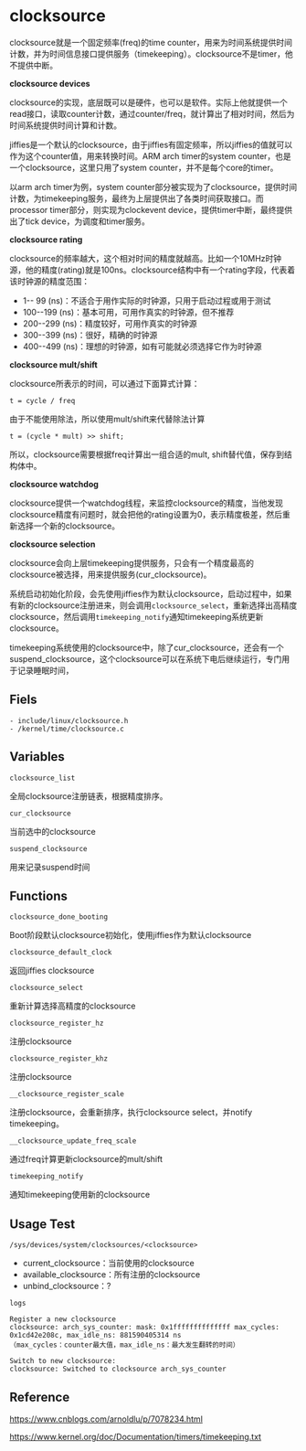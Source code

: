 # clocksource

clocksource就是一个固定频率(freq)的time counter，用来为时间系统提供时间计数，并为时间信息接口提供服务（timekeeping）。clocksource不是timer，他不提供中断。

**clocksource devices**

clocksource的实现，底层既可以是硬件，也可以是软件。实际上他就提供一个read接口，读取counter计数，通过counter/freq，就计算出了相对时间，然后为时间系统提供时间计算和计数。

jiffies是一个默认的clocksource，由于jiffies有固定频率，所以jiffies的值就可以作为这个counter值，用来转换时间。ARM arch timer的system counter，也是一个clocksource，这里只用了system counter，并不是每个core的timer。

以arm arch timer为例，system counter部分被实现为了clocksource，提供时间计数，为timekeeping服务，最终为上层提供出了各类时间获取接口。而processor timer部分，则实现为clockevent device，提供timer中断，最终提供出了tick device，为调度和timer服务。

**clocksource rating**

clocksource的频率越大，这个相对时间的精度就越高。比如一个10MHz时钟源，他的精度(rating)就是100ns。clocksource结构中有一个rating字段，代表着该时钟源的精度范围：

-   1-- 99 (ns)：不适合于用作实际的时钟源，只用于启动过程或用于测试
- 100--199 (ns)：基本可用，可用作真实的时钟源，但不推荐
- 200--299 (ns)：精度较好，可用作真实的时钟源
- 300--399 (ns)：很好，精确的时钟源
- 400--499 (ns)：理想的时钟源，如有可能就必须选择它作为时钟源

**clocksource mult/shift**

clocksource所表示的时间，可以通过下面算式计算：

```
t = cycle / freq
```

由于不能使用除法，所以使用mult/shift来代替除法计算

```
t = (cycle * mult) >> shift;
```

所以，clocksource需要根据freq计算出一组合适的mult, shift替代值，保存到结构体中。

**clocksource watchdog**

clocksource提供一个watchdog线程，来监控clocksource的精度，当他发现clocksource精度有问题时，就会把他的rating设置为0，表示精度极差，然后重新选择一个新的clocksource。

**clocksource selection**

clocksource会向上层timekeeping提供服务，只会有一个精度最高的clocksource被选择，用来提供服务(cur_clocksource)。

系统启动初始化阶段，会先使用jiffies作为默认clocksource，启动过程中，如果有新的clocksource注册进来，则会调用`clocksource_select`，重新选择出高精度clocksource，然后调用`timekeeping_notify`通知timekeeping系统更新clocksource。

timekeeping系统使用的clocksource中，除了cur_clocksource，还会有一个suspend_clocksource，这个clocksource可以在系统下电后继续运行，专门用于记录睡眠时间，

## Fiels

```
- include/linux/clocksource.h
- /kernel/time/clocksource.c
```

## Variables

`clocksource_list`

全局clocksource注册链表，根据精度排序。

`cur_clocksource`

当前选中的clocksource

`suspend_clocksource`

用来记录suspend时间

## Functions

`clocksource_done_booting`

Boot阶段默认clocksource初始化，使用jiffies作为默认clocksource

`clocksource_default_clock`

返回jiffies clocksource

`clocksource_select`

重新计算选择高精度的clocksource

`clocksource_register_hz`

注册clocksource

`clocksource_register_khz`

注册clocksource

`__clocksource_register_scale`

注册clocksource，会重新排序，执行clocksource select，并notify timekeeping。

`__clocksource_update_freq_scale`

通过freq计算更新clocksource的mult/shift

`timekeeping_notify`

通知timekeeping使用新的clocksource

## Usage Test

`/sys/devices/system/clocksources/<clocksource>`

- current_clocksource：当前使用的clocksource
- available_clocksource：所有注册的clocksource
- unbind_clocksource：?

```
logs

Register a new clocksource
clocksource: arch_sys_counter: mask: 0x1ffffffffffffff max_cycles: 0x1cd42e208c, max_idle_ns: 881590405314 ns
（max_cycles：counter最大值，max_idle_ns：最大发生翻转的时间）

Switch to new clocksource:
clocksource: Switched to clocksource arch_sys_counter
```

## Reference

<https://www.cnblogs.com/arnoldlu/p/7078234.html>

<https://www.kernel.org/doc/Documentation/timers/timekeeping.txt>
